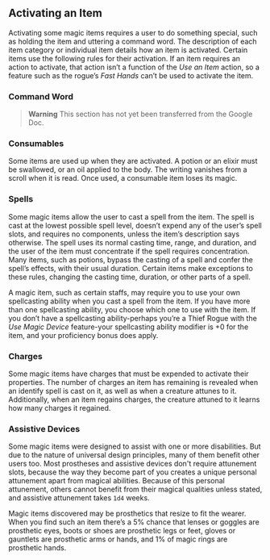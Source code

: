 ## Activating an Item

Activating some magic items requires a user to do something special, such as holding the item and uttering a command word.
The description of each item category or individual item details how an item is activated.
Certain items use the following rules for their activation.
If an item requires an action to activate, that action isn’t a function of the _Use an Item_ action, so a feature such as the rogue’s _Fast Hands_ can’t be used to activate the item.

### Command Word

> **Warning**
> This section has not yet been transferred from the Google Doc.

### Consumables

Some items are used up when they are activated.
A potion or an elixir must be swallowed, or an oil applied to the body.
The writing vanishes from a scroll when it is read.
Once used, a consumable item loses its magic.

### Spells

Some magic items allow the user to cast a spell from the item.
The spell is cast at the lowest possible spell level, doesn’t expend any of the user’s spell slots, and requires no components, unless the item’s description says otherwise.
The spell uses its normal casting time, range, and duration, and the user of the item must concentrate if the spell requires concentration.
Many items, such as potions, bypass the casting of a spell and confer the spell’s effects, with their usual duration.
Certain items make exceptions to these rules, changing the casting time, duration, or other parts of a spell.

A magic item, such as certain staffs, may require you to use your own spellcasting ability when you cast a spell from the item.
If you have more than one spellcasting ability, you choose which one to use with the item.
If you don’t have a spellcasting ability-perhaps you’re a Thief Rogue with the _Use Magic Device_ feature-your spellcasting ability modifier is +0 for the item, and your proficiency bonus does apply.

### Charges

Some magic items have charges that must be expended to activate their properties. The number of charges an item has remaining is revealed when an identify spell is cast on it, as well as when a creature attunes to it. Additionally, when an item regains charges, the creature attuned to it learns how many charges it regained.

### Assistive Devices

Some magic items were designed to assist with one or more disabilities.
But due to the nature of universal design principles, many of them benefit other users too.
Most prostheses and assistive devices don't require attunement slots, because the way they become part of you creates a unique personal attunement apart from magical abilities.
Because of this personal attunement, others cannot benefit from their magical qualities unless stated, and assistive attunement takes `1d4` weeks.

Magic items discovered may be prosthetics that resize to fit the wearer.
When you find such an item there’s a 5% chance that lenses or goggles are prosthetic eyes, boots or shoes are prosthetic legs or feet, gloves or gauntlets are prosthetic arms or hands, and 1% of magic rings are prosthetic hands.
